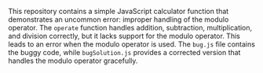 This repository contains a simple JavaScript calculator function that demonstrates an uncommon error: improper handling of the modulo operator. The `operate` function handles addition, subtraction, multiplication, and division correctly, but it lacks support for the modulo operator. This leads to an error when the modulo operator is used. The `bug.js` file contains the buggy code, while `bugSolution.js` provides a corrected version that handles the modulo operator gracefully.